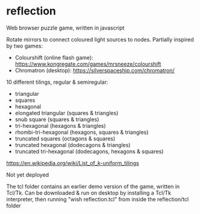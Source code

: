 # reflection

Web browser puzzle game, written in javascript

Rotate mirrors to connect coloured light sources to nodes. Partially inspired by two games:
- Colourshift (online flash game): https://www.kongregate.com/games/mrsneeze/colourshift
- Chromatron (desktop): https://silverspaceship.com/chromatron/

10 different tilings, regular & semiregular:
- triangular
- squares
- hexagonal
- elongated triangular (squares & triangles)
- snub square (squares & triangles)
- tri-hexagonal (hexagons & triangles)
- rhombi-tri-hexagonal (hexagons, squares & triangles)
- truncated squares (octagons & squares)
- truncated hexagonal (dodecagons & triangles)
- truncated tri-hexagonal (dodecagons, hexagons & squares)

https://en.wikipedia.org/wiki/List_of_k-uniform_tilings

Not yet deployed

The tcl folder contains an earlier demo version of the game, written in Tcl/Tk. Can be downloaded & run on desktop by installing a Tcl/Tk interpreter, then running "wish reflection.tcl" from inside the reflection/tcl folder
